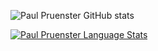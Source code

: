 ![Paul Pruenster GitHub stats](https://github-readme-stats.vercel.app/api?username=paulpruenster&show_icons=true&theme=dark)

[![Paul Pruenster Language Stats](https://github-readme-stats.vercel.app/api/top-langs/?username=paulpruenster&langs_count=5&theme=dark)]()
